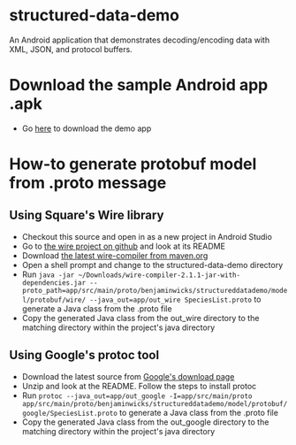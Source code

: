 # structured-data-demo
An Android application that demonstrates decoding/encoding data with XML, JSON, and protocol buffers.

# Download the sample Android app .apk
- Go [here](https://play.google.com/store/apps/details?id=com.benjaminwicks.structureddatademo) to download the demo app

# How-to generate protobuf model from .proto message
## Using Square's Wire library
- Checkout this source and open in as a new project in Android Studio
- Go to [the wire project on github](https://github.com/square/wire) and look at its README
- Download [the latest wire-compiler from maven.org](http://search.maven.org/#search%7Cgav%7C1%7Cg%3A%22com.squareup.wire%22%20AND%20a%3A%22wire-compiler%22)
- Open a shell prompt and change to the structured-data-demo directory
- Run `java -jar ~/Downloads/wire-compiler-2.1.1-jar-with-dependencies.jar --proto_path=app/src/main/proto/benjaminwicks/structureddatademo/model/protobuf/wire/ --java_out=app/out_wire SpeciesList.proto` to generate a Java class from the .proto file
- Copy the generated Java class from the out_wire directory to the matching directory within the project's java directory

## Using Google's protoc tool
- Download the latest source from [Google's download page](https://developers.google.com/protocol-buffers/docs/downloads)
- Unzip and look at the README. Follow the steps to install protoc
- Run `protoc --java_out=app/out_google -I=app/src/main/proto app/src/main/proto/benjaminwicks/structureddatademo/model/protobuf/google/SpeciesList.proto` to generate a Java class from the .proto file
- Copy the generated Java class from the out_google directory to the matching directory within the project's java directory
